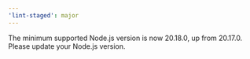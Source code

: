 ```yaml
---
'lint-staged': major
---
```


The minimum supported Node.js version is now 20.18.0, up from 20.17.0. Please update your Node.js version.
